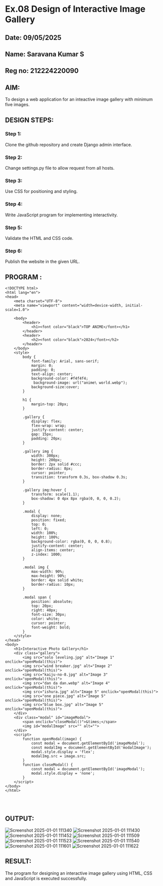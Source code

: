 # Ex.08 Design of Interactive Image Gallery
## Date: 09/05/2025
## Name: Saravana Kumar S
## Reg no: 212224220090

## AIM:
To design a web application for an inteactive image gallery with minimum five images.

## DESIGN STEPS:

### Step 1:
Clone the github repository and create Django admin interface.

### Step 2:
Change settings.py file to allow request from all hosts.

### Step 3:
Use CSS for positioning and styling.

### Step 4:
Write JavaScript program for implementing interactivity.

### Step 5:
Validate the HTML and CSS code.

### Step 6:
Publish the website in the given URL.

## PROGRAM :
```
<!DOCTYPE html>
<html lang="en">
<head>
    <meta charset="UTF-8">
    <meta name="viewport" content="width=device-width, initial-scale=1.0">
   
    <body>
        <header>
            <h1><font color="black">TOP ANIME</font></h1>
        </header>
        <header>
            <h2><font color="black">2024</font></h2>
        </header>
    </body>
    <style>
        body {
            font-family: Arial, sans-serif;
            margin: 0;
            padding: 0;
            text-align: center;
            background-color: #f4f4f4;
             background-image: url("anime\ world.webp");
            background-size:cover;
        }

        h1 {
            margin-top: 20px;
        }

        .gallery {
            display: flex;
            flex-wrap: wrap;
            justify-content: center;
            gap: 15px;
            padding: 20px;
        }

        .gallery img {
            width: 300px;
            height: 200px;
            border: 2px solid #ccc;
            border-radius: 8px;
            cursor: pointer;
            transition: transform 0.3s, box-shadow 0.3s;
        }

        .gallery img:hover {
            transform: scale(1.1);
            box-shadow: 0 4px 8px rgba(0, 0, 0, 0.2);
        }

        .modal {
            display: none;
            position: fixed;
            top: 0;
            left: 0;
            width: 100%;
            height: 100%;
            background-color: rgba(0, 0, 0, 0.8);
            justify-content: center;
            align-items: center;
            z-index: 1000;
        }

        .modal img {
            max-width: 90%;
            max-height: 90%;
            border: 4px solid white;
            border-radius: 10px;
        }

        .modal span {
            position: absolute;
            top: 20px;
            right: 40px;
            font-size: 30px;
            color: white;
            cursor: pointer;
            font-weight: bold;
        }
    </style>
</head>
<body>
    <h1>Interactive Photo Gallery</h1>
    <div class="gallery">
        <img src="solo leveling.jpg" alt="Image 1" onclick="openModal(this)">
        <img src="wind breaker.jpg" alt="Image 2" onclick="openModal(this)">
        <img src="kaiju-no-8.jpg" alt="Image 3" onclick="openModal(this)">
        <img src="dan da dan.webp" alt="Image 4" onclick="openModal(this)">
        <img src="ishura.jpg" alt="Image 5" onclick="openModal(this)">
        <img src="one piece.jpg" alt="Image 5" onclick="openModal(this)">
        <img src="blue box.jpg" alt="Image 5" onclick="openModal(this)">
    </div>
    <div class="modal" id="imageModal">
        <span onclick="closeModal()">&times;</span>
        <img id="modalImage" src="" alt="">
    </div>
    <script>
        function openModal(image) {
            const modal = document.getElementById('imageModal');
            const modalImg = document.getElementById('modalImage');
            modal.style.display = 'flex';
            modalImg.src = image.src;
        }
        function closeModal() {
            const modal = document.getElementById('imageModal');
            modal.style.display = 'none';
        }
    </script>
</body>
</html>




```

## OUTPUT:

![Screenshot 2025-01-01 111340](https://github.com/user-attachments/assets/d27da855-2a43-4877-aeb5-a3b77ba54663)
![Screenshot 2025-01-01 111430](https://github.com/user-attachments/assets/aa0829a4-208f-4dad-b5b4-2e0a7e65d1b1)
![Screenshot 2025-01-01 111452](https://github.com/user-attachments/assets/cf153fb4-8cbd-4536-ac08-4aa255c4c1cd)
![Screenshot 2025-01-01 111509](https://github.com/user-attachments/assets/d29620ee-a1e7-401b-843d-7502da0262a5)
![Screenshot 2025-01-01 111523](https://github.com/user-attachments/assets/eeea5b0c-39ca-4328-b974-94833775a3c0)
![Screenshot 2025-01-01 111540](https://github.com/user-attachments/assets/d53ae4b9-e192-4ec3-9b68-b4eddd296c56)
![Screenshot 2025-01-01 111601](https://github.com/user-attachments/assets/6ced9b0f-6e06-41b0-9563-4d0bdf05558b)
![Screenshot 2025-01-01 111622](https://github.com/user-attachments/assets/bcde3617-4fed-4096-97e0-c25e82020111)
## RESULT:
The program for designing an interactive image gallery using HTML, CSS and JavaScript is executed successfully.

